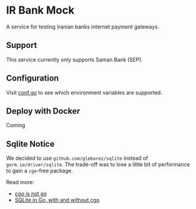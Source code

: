 # IR Bank Mock

A service for testing Iranian banks internet payment gateways.

## Support

This service currently only supports Saman Bank (SEP).

## Configuration

Visit [conf.go](./internal/conf/conf.go) to see which environment variables are supported.

## Deploy with Docker

Coming

## Sqlite Notice

We decided to use `github.com/glebarez/sqlite` instead of `gorm.io/driver/sqlite`. The trade-off 
was to lose a little bit of performance to gain a `cgo`-free package.

Read more:

- [cgo is not go](https://dave.cheney.net/2016/01/18/cgo-is-not-go)
- [SQLite in Go, with and without cgo](https://datastation.multiprocess.io/blog/2022-05-12-sqlite-in-go-with-and-without-cgo.html)